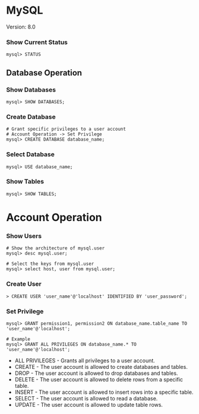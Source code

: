 # MySQL

Version: 8.0

### Show Current Status

```
mysql> STATUS
```

## Database Operation

### Show Databases

```
mysql> SHOW DATABASES;
```

### Create Database
```
# Grant specific privileges to a user account
# Account Operation -> Set Privilege
mysql> CREATE DATABASE database_name;
```

### Select Database

```
mysql> USE database_name;
```

### Show Tables

```
mysql> SHOW TABLES;
```

# Account Operation

### Show Users

```
# Show the architecture of mysql.user
mysql> desc mysql.user;

# Select the keys from mysql.user
mysql> select host, user from mysql.user;
```

### Create User

```
> CREATE USER 'user_name'@'localhost' IDENTIFIED BY 'user_password';
```

### Set Privilege

```
mysql> GRANT permission1, permission2 ON database_name.table_name TO 'user_name'@'localhost';

# Example 
mysql> GRANT ALL PRIVILEGES ON database_name.* TO 'user_name'@'localhost';
```

* ALL PRIVILEGES - Grants all privileges to a user account.
* CREATE - The user account is allowed to create databases and tables.
* DROP - The user account is allowed to drop databases and tables.
* DELETE - The user account is allowed to delete rows from a specific table.
* INSERT - The user account is allowed to insert rows into a specific table.
* SELECT - The user account is allowed to read a database.
* UPDATE - The user account is allowed to update table rows.